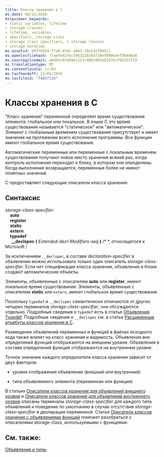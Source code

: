 ```yaml
---
title: Классы хранения в C
ms.date: 08/31/2018
helpviewer_keywords:
- static variables, lifetime
- storage classes
- lifetime, variables
- specifiers, storage class
- storage class specifiers, C storage classes
- storage duration
ms.assetid: 893fb929-f7a9-43dc-a0b3-29cb1ef845c1
ms.openlocfilehash: 77aefe41fecf003218343710ef090eebf99446a8
ms.sourcegitcommit: a6d63c07ab9ec251c48bc003ab2933cf01263f19
ms.translationtype: MT
ms.contentlocale: ru-RU
ms.lasthandoff: 12/05/2019
ms.locfileid: "74857116"
---
```

# <a name="c-storage-classes"></a>Классы хранения в C

"Класс хранения" переменной определяет время существования элемента: глобальное или локальное. В языке С это время существования называется "статическое" или "автоматическое". Элемент с глобальным временем существования присутствует и имеет значение на протяжении всего исполнения программы. Все функции имеют глобальное время существования.

Автоматические переменные или переменные с локальным временем существования получают новое место хранения всякий раз, когда контроль исполнения переходит к блоку, в котором они определены. Когда выполнение возвращается, переменные более не имеют понятных значений.

C предоставляет следующие описатели класса хранения:

## <a name="syntax"></a>Синтаксис

*storage-class-specifier*:<br/>
&nbsp;&nbsp;&nbsp;&nbsp;**auto**<br/>
&nbsp;&nbsp;&nbsp;&nbsp;**register**<br/>
&nbsp;&nbsp;&nbsp;&nbsp;**static**<br/>
&nbsp;&nbsp;&nbsp;&nbsp;**extern**<br/>
&nbsp;&nbsp;&nbsp;&nbsp;**typedef**<br/>
&nbsp;&nbsp;&nbsp;&nbsp; **__declspec (** *Extended-decl-Modifiers-seq* **)**  /\* \*, относящегося к Microsoft /

За исключением `__declspec`, в составе *declaration-specifier* в объявлении можно использовать только один описатель *storage-class-specifier*. Если нет спецификации класса хранения, объявления в блоке создают автоматические объекты.

Элементы, объявленные с описателем **auto** или **register**, имеют локальное время существования. Элементы, объявленные с описателем **static** или `extern`, имеют глобальное время существования.

Поскольку `typedef` и `__declspec` семантически отличаются от других четырех терминалов *storage-class-specifier*, они обсуждаются отдельно. Подробные сведения о `typedef` есть в статье [Объявления Typedef](../c-language/typedef-declarations.md). Подробные сведения о `__declspec` см. в статье [Расширенные атрибуты классов хранения в C](../c-language/c-extended-storage-class-attributes.md).

Размещение объявлений переменных и функций в файлах исходного кода также влияет на класс хранения и видимость. Объявления вне определений функций отображаются на внешнем уровне. Объявления в составе определений функций отображаются на внутреннем уровне.

Точное значение каждого определителя класса хранения зависит от двух факторов:

- уровня отображения объявления (внешний или внутренний)

- типа объявляемого элемента (переменная или функция)

В статьях [Описатели классов хранения для объявлений внешнего уровня](../c-language/storage-class-specifiers-for-external-level-declarations.md) и [Описатели классов хранения для объявлений внутреннего уровня](../c-language/storage-class-specifiers-for-internal-level-declarations.md) описаны терминалы *storage-class-specifier* для каждого типа объявлений и поведение по умолчанию в случае отсутствия *storage-class-specifier* в декларации переменной. Статья [Описатели классов хранения с объявлениями функций](../c-language/storage-class-specifiers-with-function-declarations.md) поможет разобраться с описателями storage-class, используемыми с функциями.

## <a name="see-also"></a>См. также:

[Объявления и типы](../c-language/declarations-and-types.md)
